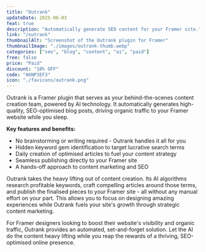 ```yaml
---
title: "Outrank"
updateDate: 2025-06-03
feat: true
description: "Automatically generate SEO content for your Framer site."
link: "/outrank"
thumbnailAlt: "Screenshot of the Outrank plugin for Framer"
thumbnailImage: "./images/outrank-thumb.webp"
categories: ["seo", "blog", "content", "ai", "paid"]
free: false
price: "Paid"
discount: "10% OFF"
code: "A6NP3EF3"
icon: "./favicons/outrank.png"
---
```


Outrank is a Framer plugin that serves as your behind-the-scenes content creation team, powered by AI technology. It automatically generates high-quality, SEO-optimised blog posts, driving organic traffic to your Framer website while you sleep.

<b>Key features and benefits:</b>
- No brainstorming or writing required - Outrank handles it all for you
- Hidden keyword gem identification to target lucrative search terms
- Daily creation of optimised articles to fuel your content strategy
- Seamless publishing directly to your Framer site
- A hands-off approach to content marketing and SEO

Outrank takes the heavy lifting out of content creation. Its AI algorithms research profitable keywords, craft compelling articles around those terms, and publish the finalised pieces to your Framer site - all without any manual effort on your part. This allows you to focus on designing amazing experiences while Outrank fuels your site's growth through strategic content marketing.

For Framer designers looking to boost their website's visibility and organic traffic, Outrank provides an automated, set-and-forget solution. Let the AI do the content heavy lifting while you reap the rewards of a thriving, SEO-optimised online presence.